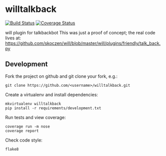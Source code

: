 willtalkback
============

[![Build Status](https://circleci.com/gh/jessamynsmith/willtalkback.svg?style=shield)](https://circleci.com/gh/jessamynsmith/willtalkback)
[![Coverage Status](https://coveralls.io/repos/jessamynsmith/willtalkback/badge.svg?branch=master)](https://coveralls.io/r/jessamynsmith/willtalkback?branch=master)

will plugin for talkbackbot
This was just a proof of concept; the real code lives at:
https://github.com/skoczen/will/blob/master/will/plugins/friendly/talk_back.py


Development
-----------

Fork the project on github and git clone your fork, e.g.:

    git clone https://github.com/<username>/willtalkback.git

Create a virtualenv and install dependencies:

    mkvirtualenv willtalkback
    pip install -r requirements/development.txt

Run tests and view coverage:

    coverage run -m nose
    coverage report

Check code style:

    flake8
